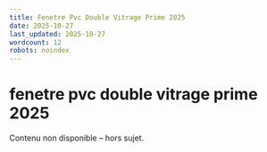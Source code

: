 ```yaml
---
title: Fenetre Pvc Double Vitrage Prime 2025
date: 2025-10-27
last_updated: 2025-10-27
wordcount: 12
robots: noindex
---
```


# fenetre pvc double vitrage prime 2025

Contenu non disponible – hors sujet.